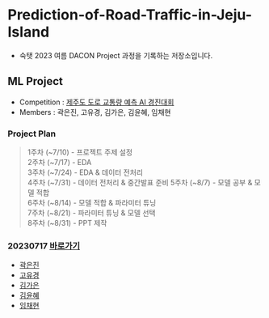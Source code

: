 # Prediction-of-Road-Traffic-in-Jeju-Island
- 숙탯 2023 여름 DACON Project 과정을 기록하는 저장소입니다.


## ML Project
- Competition : [제주도 도로 교통량 예측 AI 경진대회](https://dacon.io/competitions/official/235985/overview/description)
- Members : 곽은진, 고유경, 김가은, 김윤혜, 임채현

### Project Plan
> 1주차 (~7/10) - 프로젝트 주제 설정  
> 2주차 (~7/17) - EDA  
> 3주차 (~7/24) - EDA & 데이터 전처리    
> 4주차 (~7/31) - 데이터 전처리 & 중간발표 준비
> 5주차 (~8/7) - 모델 공부 & 모델 적합  
> 6주차 (~8/14) - 모델 적합 & 파라미터 튜닝  
> 7주차 (~8/21) - 파라미터 튜닝 & 모델 선택  
> 8주차 (~8/31) - PPT 제작  


### 20230717  [바로가기](https://github.com/eunjin413/Prediction-of-Road-Traffic-in-Jeju-Island/tree/main/0717)
- [곽은진]()
- [고유경]()
- [김가은]()
- [김윤혜]()
- [임채현]()
